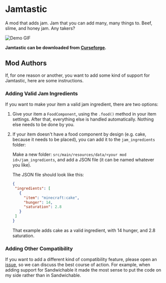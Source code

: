# Jamtastic

A mod that adds jam. Jam that you can add many, many things to. Beef, slime, and honey jam. Any takers?

![Demo GIF](demo.gif)

**Jamtastic can be downloaded from [Curseforge](https://www.curseforge.com/minecraft/mc-mods/jamtastic).**

## Mod Authors

If, for one reason or another, you want to add some kind of support for Jamtastic, here are some instructions.

### Adding Valid Jam Ingredients

If you want to make your item a valid jam ingredient, there are two options:

1. Give your item a `FoodComponent`, using the `.food()` method in your item settings. After that, everything else is
   handled automatically. Nothing else needs to be done by you.
2. If your item doesn't have a food component by design (e.g. cake, because it needs to be placed), you can add it to
   the `jam_ingredients` folder:

   Make a new folder: `src/main/resources/data/<your mod id>/jam_ingredients`, and add a JSON file (it can be named
   whatever you like).

   The JSON file should look like this:

    ```json
   { 
     "ingredients": [
       {
         "item": "minecraft:cake",
         "hunger": 14,
         "saturation": 2.8 
       }
     ]
   }
   ```

   That example adds cake as a valid ingredient, with 14 hunger, and 2.8 saturation.

### Adding Other Compatibility

If you want to add a different kind of compatibility feature, please open
an [issue](https://github.com/JamCoreModding/Jamtastic/issues), so we can discuss the best course of action. For
example, when adding support for Sandwichable it made the most sense to put the code on my side rather than in
Sandwichable.
